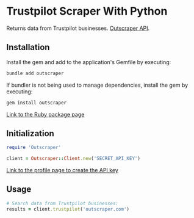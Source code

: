 # Trustpilot Scraper With Python

Returns data from Trustpilot businesses. [Outscraper API](https://app.outscraper.cloud/api-docs#tag/Businesses-and-POI/paths/~1trustpilot/get).

## Installation

Install the gem and add to the application's Gemfile by executing:
```bash
bundle add outscraper
```

If bundler is not being used to manage dependencies, install the gem by executing:
```bash
gem install outscraper
```

[Link to the Ruby package page](https://rubygems.org/gems/outscraper)

## Initialization
```ruby
require 'Outscraper'

client = Outscraper::Client.new('SECRET_API_KEY')
```
[Link to the profile page to create the API key](https://app.outscraper.com/profile)

## Usage

```ruby
# Search data from Trustpilot businesses:
results = client.trustpilot('outscraper.com')
```
